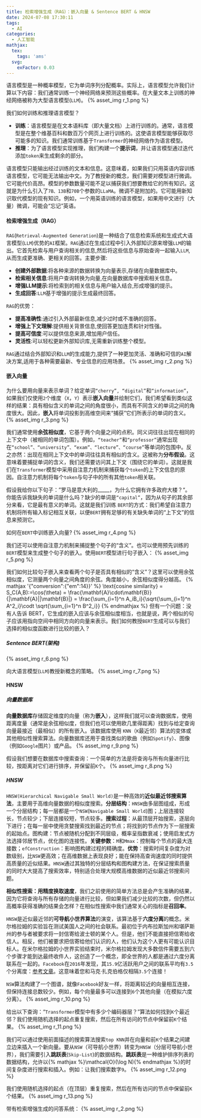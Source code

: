 ```yaml
---
title: 检索增强生成（RAG）：嵌入向量 & Sentence BERT & HNSW
date: 2024-07-08 17:30:11
tags:
  - AI
categories:
  - 人工智能
mathjax:
  tex:
    tags: 'ams'
  svg:
    exFactor: 0.03
---
```


语言模型是一种概率模型，它为单词序列分配概率。实际上，语言模型允许我们计算以下内容：我们通常训练一个神经网络来预测这些概率。在大量文本上训练的神经网络被称为大型语言模型(`LLM`)。
{% asset_img r_1.png %}
<!-- more -->

我们如何训练和推理语言模型？
- **训练**：语言模型是在文本语料库（即大量文档）上进行训练的。通常，语言模型是在整个维基百科和数百万个网页上进行训练的。这使语言模型能够获取尽可能多的知识。我们通常训练基于`Transformer`的神经网络作为语言模型。
- **推理**：为了语言模型实现推理，我们构建一个**提示词**，并让语言模型通过迭代添加`token`来生成剩余的部分。

语言模型只能输出经过训练的文本和信息。这意味着，如果我们只用英语内容训练语言模型，它可能无法输出中文。为了教授新的概念，我们需要对模型进行微调。它可能代价高昂。模型的参数数量可能不足以捕获我们想要教给它的所有知识。这就是为什么引入了`7B、13B`和`70B`个参数的`LLaMA`。微调不是附加的。它可能用新知识取代模型的现有知识。例如，一个用英语训练的语言模型，如果用中文进行（大量）微调，可能会“忘记”英语。

#### 检索增强生成（RAG）

`RAG`(`Retrieval-Augmented Generation`)是一种结合了信息检索系统和生成式大语言模型(`LLM`)优势的`AI`框架。`RAG`通过在生成过程中引入外部知识源来增强`LLM`的输出。它首先检索与用户查询相关的信息,然后将这些信息与原始查询一起输入`LLM`,从而生成更准确、更相关的回答。主要步骤:
- **创建外部数据**:将各种来源的数据转换为向量表示,存储在向量数据库中。
- **检索相关信息**:将用户查询转换为向量,在向量数据库中搜索相关信息。
- **增强LLM提示**:将检索到的相关信息与用户输入结合,形成增强的提示。
- **生成回答**:`LLM`基于增强的提示生成最终回答。

`RAG`的优势：
- **提高准确性**:通过引入外部最新信息,减少过时或不准确的回答。
- **增强上下文理解**:提供相关背景信息,使回答更加连贯和针对性强。
- **提高可信度**:可以提供信息来源,增加用户信任。
- **灵活性**:可以轻松更新外部知识库,无需重新训练整个模型。

`RAG`通过结合外部知识和`LLM`的生成能力,提供了一种更加灵活、准确和可信的`AI`解决方案,适用于各种需要最新、专业信息的应用场景。
{% asset_img r_2.png %}

#### 嵌入向量

为什么要用向量来表示单词？给定单词`“cherry”, “digital”`和`“information”`，如果我们仅使用`2`个维度（`X`，`Y`）表示**嵌入向量**并绘制它们，我们希望看到类似这样的结果：具有相似含义的单词之间的角度很小，而具有不同含义的单词之间的角度很大。因此，**嵌入**将单词投影到高维空间来“捕获”它们所表示的单词的含义。
{% asset_img r_3.png %}

我们通常使用**余弦相似度**，它基于两个向量之间的点积。同义词往往出现在相同的上下文中（被相同的单词包围）。例如，`“teacher”`和`“professor”`通常出现在`“school”、“university”、“exam”、“lecture”、“course”`等单词的包围中。反之亦然：出现在相同上下文中的单词往往具有相似的含义。这被称为**分布假设**。这意味着要捕捉单词的含义，我们还需要访问其上下文（围绕它的单词）。这就是我们在`Transformer`模型中采用自注意力机制来捕获每个`token`的上下文信息的原因。自注意力机制将每个`token`与句子中的所有其他`token`相关联。

假设我给你以下句子：”罗马是意大利的_____，为什么它拥有许多政府大楼？“。你能告诉我缺失的单词是什么吗？缺少的单词是`“capital”`，因为从句子的其余部分来看，它是最有意义的单词。这就是我们训练 `BERT`的方式：我们希望自注意力机制将所有输入标记相互关联，以便`BERT`拥有足够的有关缺失单词的“上下文”的信息来预测它。

如何在`BERT`中训练嵌入向量?
{% asset_img r_4.png %}

我们还可以使用自注意力机制来捕捉整个句子的“含义”。也可以使用预先训练的`BERT`模型来生成整个句子的嵌入。使用`BERT`模型进行句子嵌入：
{% asset_img r_5.png %}

我们如何比较句子嵌入来查看两个句子是否具有相似的“含义”？这里可以使用余弦相似度，它测量两个向量之间角度的余弦。角度越小，余弦相似度得分越高。
{% mathjax '{"conversion":{"em":14}}' %}
\text{cosine similarity} = S_C(A,B):=\cos(\theta) = \frac{\mathbf{A}\cdot\mathbf{B}}{\|\mathbf{A}\|\|\mathbf{B}\|} = \frac{\sum_{i=1}^n A_iB_i}{\sqrt{\sum_{i=1}^n A^2_i}\codt \sqrt{\sum_{i=1}^n B^2_i}}
{% endmathjax %}
但有一个问题：没有人告诉 BERT，它生成的嵌入应该与余弦相似度相当，也就是说，两个相似的句子应该用指向空间中相同方向的向量来表示。我们如何教授`BERT`生成可以与我们选择的相似度函数进行比较的嵌入？
##### Sentence BERT(架构)

{% asset_img r_6.png %}

向大语言模型(`LLM`)教授新概念的策略。
{% asset_img r_7.png %}

#### HNSW

##### 向量数据库

**向量数据库**存储固定维度的向量（称为**嵌入**），这样我们就可以查询数据库，使用距离度量（通常是余弦相似度，但我们也可以使用欧几里得距离）找到与给定查询向量最接近（最相似）的所有嵌入。该数据库使用 `KNN`（`K`最近邻）算法的变体或其他相似性搜索算法。向量数据库还用于查找类似的歌曲（例如`Spotify`）、图像（例如`Google`图片）或产品。
{% asset_img r_9.png %}

假设我们想要在数据库中搜索查询：一个简单的方法是将查询与所有向量进行比较，按距离对它们进行排序，并保留前`K`个。
{% asset_img r_8.png %}
##### HNSW

`HNSW(Hierarchical Navigable Small World)`是一种高效的**近似最近邻搜索算法**，主要用于高维向量数据的相似度搜索。**分层结构**：`HNSW`由多层图组成，形成一个分层结构；每一层都是一个`NSW`(`Navigable Small World`)图；上层连接较长，节点较少；下层连接较短，节点较多。**搜索过程**：从最顶层开始搜索，逐层向下进行；在每一层中使用贪婪搜索找到最近的节点；将找到的节点作为下一层搜索的起始点。图构建：节点被随机分配到不同层级，概率呈指数衰减；使用启发式方法选择邻居节点，优化图的连接性。**关键参数**：`M`和`Mmax`：控制每个节点的最大连接数；`efConstruction`：影响图构建过程的精确度。**优势**：搜索时间复杂度为对数级别，比`NSW`更高效；在高维数据上表现良好；能在保持高查询速度的同时提供高质量的近似结果。`HNSW`通过其独特的分层结构和图构建方法，在保证搜索质量的同时大大提高了搜索效率，特别适合处理大规模高维数据的近似最近邻搜索问题。

**相似性搜索：用精度换取速度**，我们之前使用的简单方法总是会产生准确的结果，因为它将查询与所有存储的向量进行比较，但如果我们减少比较的次数，但仍然以高概率获得准确的结果会怎样？在相似性搜索中我们通常关心的指标是**召回率**。

`HNSW`是近似最近邻的**可导航小世界算法**的演变，该算法基于**六度分离**的概念。米尔格拉姆的实验旨在测试美国人之间的社会联系。最初位于内布拉斯加州和堪萨斯州的参与者被要求将一封信寄给波士顿的某个人。但是，他们不能直接把信寄给收信人。相反，他们被要求把信寄给他们认识的人，他们认为这个人更有可能认识目标人。在米尔格拉姆的小世界实验结束时，米尔格拉姆发现大多数信件需要五到六个步骤才能到达最终收件人，这创造了一个概念，即全世界的人都是通过六度分离联系在一起的。`Facebook`在`2016`年发现，其`15.9`亿活跃用户之间的联系平均有`3.5`个分离度：[参考文章](https://research.facebook.com/blog/2016/02/three-and-a-half-degrees-of-separation/)。这意味着您和马克·扎克伯格仅相隔`3.5`个连接！

`NSW`算法构建了一个图谱，就像`Facebook`好友一样，将距离较近的向量相互连接，但保持连接总数较少。例如，每个向量最多可以连接到`6`个其他向量（在模拟六度分离）。
{% asset_img r_10.png %}

给出以下查询：“`Transformer`模型中有多少个编码器层？”算法如何找到`K`个最近邻？我们使用随机选择的起点重复搜索，然后在所有访问的节点中保留前`K`个结果。
{% asset_img r_11.png %}

我们可以通过使用前面描述的搜索算法搜索`top KNN`并在向量和前`K`个结果之间建立边来插入一个新向量。要从`NSW`（可导航小世界）转变为`HNSW`（分层可导航小世界），我们需要引入**跳跃表**(`Skip-List`)的数据结构。**跳跃表**是一种维护排序列表的数据结构，允许以{% mathjax %}\mathcal{O}(\log N){% endmathjax %}的时间复杂度进行搜索和插入。例如：让我们搜索数字`9`。
{% asset_img r_12.png %}

我们使用随机选择的起点（在顶层）重复搜索，然后在所有访问的节点中保留前`K`个结果。
{% asset_img r_13.png %}

带有检索增强生成的问答系统：
{% asset_img r_2.png %}
